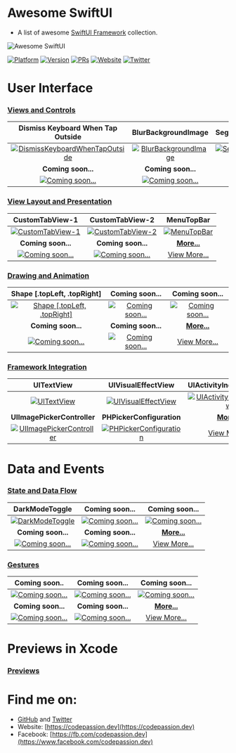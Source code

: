 # Awesome SwiftUI

- A list of awesome [SwiftUI Framework](https://developer.apple.com/documentation/swiftui) collection. 

![Awesome SwiftUI](assets/banner.png)

[![Platform](https://img.shields.io/badge/platform-iOS%20%7C%20macOS%20%7C%20watchOS%20%7C%20tvOS-red.svg)](https://developer.apple.com/xcode/swiftui/)
[![Version](http://img.shields.io/badge/version-2.0-green.svg?style=flat)](https://github.com/CodePassion-dev/awesome-swiftui)
[![PRs](https://img.shields.io/badge/PRs-welcome-teal.svg)](https://github.com/CodePassion-dev/awesome-swiftui/pulls)
[![Website](https://img.shields.io/badge/Website-codepassion.dev-yellow.svg)](https://codepassion.dev)
[![Twitter](https://img.shields.io/badge/twitter-@duonghominhhuy-blue.svg?style=flat)](http://twitter.com/duonghominhhuy)

# User Interface

### [Views and Controls](user-interface/views-and-controls)

**Dismiss Keyboard When Tap Outside** | **BlurBackgroundImage** | **SegmentedPickerStyle**
:--:|:--:|:--:|
[![DismissKeyboardWhenTapOutside](user-interface/views-and-controls/preview/DismissKeyboardWhenTapOutside.gif)](user-interface/views-and-controls/text/DismissKeyboardWhenTapOutside.swift) | [![BlurBackgroundImage](user-interface/views-and-controls/preview/BlurBackgroundImage.png)](user-interface/views-and-controls/images/BlurBackgroundImage.swift) | [![SegmentedPickerStyle](user-interface/views-and-controls/preview/SegmentedPickerStyle.gif)](user-interface/views-and-controls/value-selectors/SegmentedPickerStyle.swift)
**Coming soon...** | **Coming soon...** | [**More...**](user-interface/views-and-controls)
[![Coming soon...](assets/coming-soon.png)](#) | [![Coming soon...](assets/coming-soon.png)](#) | [View More...](user-interface/views-and-controls)

### [View Layout and Presentation](user-interface/view-layout-and-presentation)

**CustomTabView-1** | **CustomTabView-2** | **MenuTopBar**
:--:|:--:|:--:|
[![CustomTabView-1](user-interface/view-layout-and-presentation/preview/CustomTabView-1.png)](user-interface/view-layout-and-presentation/architectural-views/CustomTabView-1.swift) | [![CustomTabView-2](user-interface/view-layout-and-presentation/preview/CustomTabView-2.png)](user-interface/view-layout-and-presentation/architectural-views/CustomTabView-2.swift) | [![MenuTopBar](user-interface/view-layout-and-presentation/preview/MenuTopBar.gif)](user-interface/view-layout-and-presentation/architectural-views/MenuTopBar.swift)
**Coming soon...** | **Coming soon...** | [**More...**](user-interface/view-layout-and-presentation)
[![Coming soon...](assets/coming-soon.png)](#) | [![Coming soon...](assets/coming-soon.png)](#) | [View More...](user-interface/view-layout-and-presentation)
    
### [Drawing and Animation](user-interface/drawing-and-animation)

**Shape [.topLeft, .topRight]** | **Coming soon...** | **Coming soon...**
:--:|:--:|:--:|
[![Shape [.topLeft, .topRight]](user-interface/drawing-and-animation/preview/Shape.png)](user-interface/drawing-and-animation/essentials/Shape.swift) | [![Coming soon...](assets/coming-soon.png)](#) | [![Coming soon...](assets/coming-soon.png)](#)
**Coming soon...** | **Coming soon...** | [**More...**](user-interface/drawing-and-animation)
[![Coming soon...](assets/coming-soon.png)](#) | [![Coming soon...](assets/coming-soon.png)](#) | [View More...](user-interface/drawing-and-animation)

### [Framework Integration](user-interface/framework-integration)

**UITextView** | **UIVisualEffectView** | **UIActivityIndicatorView**
:--:|:--:|:--:|
[![UITextView](user-interface/framework-integration/preview/UITextView.gif)](user-interface/framework-integration/essentials/UITextView.swift) | [![UIVisualEffectView](user-interface/framework-integration/preview/UIVisualEffectView.png)](user-interface/framework-integration/essentials/UIVisualEffectView.swift) | [![UIActivityIndicatorView](user-interface/framework-integration/preview/UIActivityIndicatorView.gif)](user-interface/framework-integration/essentials/UIActivityIndicatorView.swift)
**UIImagePickerController** | **PHPickerConfiguration** | [**More...**](user-interface/framework-integration)
[![UIImagePickerController](user-interface/framework-integration/preview/UIImagePickerController.gif)](user-interface/framework-integration/essentials/UIImagePickerController.swift) | [![PHPickerConfiguration](user-interface/framework-integration/preview/PHPickerConfiguration.gif)](user-interface/framework-integration/essentials/PHPickerConfiguration.swift) | [View More...](user-interface/framework-integration)

# Data and Events

### [State and Data Flow](data-and-events/state-and-data-flow)

**DarkModeToggle** | **Coming soon...** | **Coming soon...**
:--:|:--:|:--:|
[![DarkModeToggle](data-and-events/state-and-data-flow/preview/DarkModeToggle.gif)](data-and-events/state-and-data-flow/environment-data/DarkModeToggle.swift) | [![Coming soon...](assets/coming-soon.png)](#) | [![Coming soon...](assets/coming-soon.png)](#)
**Coming soon...** | **Coming soon...** | [**More...**](data-and-events/state-and-data-flow)
[![Coming soon...](assets/coming-soon.png)](#) | [![Coming soon...](assets/coming-soon.png)](#) | [View More...](data-and-events/state-and-data-flow)

### [Gestures](data-and-events/gestures)

**Coming soon..** | **Coming soon...** | **Coming soon...**
:--:|:--:|:--:|
[![Coming soon...](assets/coming-soon.png)](#) | [![Coming soon...](assets/coming-soon.png)](#) | [![Coming soon...](assets/coming-soon.png)](#)
**Coming soon...** | **Coming soon...** | [**More...**](data-and-events/gestures)
[![Coming soon...](assets/coming-soon.png)](#) | [![Coming soon...](assets/coming-soon.png)](#) | [View More...](data-and-events/gestures)

# Previews in Xcode

### [Previews](previews-in-xcode/previews)

# Find me on:

- [GitHub](https://github.com/duonghominhhuy) and [Twitter](https://twitter.com/duonghominhhuy)
- Website: [https://codepassion.dev](https://codepassion.dev)
- Facebook: [https://fb.com/codepassion.dev](https://www.facebook.com/codepassion.dev)


